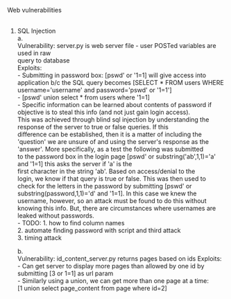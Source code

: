 Web vulnerabilities <br />
<br /> 
1. SQL Injection <br />
    a.<br/> 
    Vulnerability: server.py is web server file - user POSTed variables are used in raw <br />
    query to database <br />
    Exploits: <br />
        - Submitting in password box: [pswd' or '1=1] will give access into <br/>
            application  b/c the SQL query becomes [SELECT * FROM users WHERE<br/>
            username='username' and password='pswd' or '1=1'] <br />
        - [pswd' union select * from users where '1=1] <br />
        - Specific information can be learned about contents of password if <br/>
            objective is to steal this info (and not just gain login access). <br/>
            This was achieved through blind sql injection by understanding the <br/>
            response of the server to true or false queries. If this <br/>
            difference can be established, then it is a matter of including the <br/>
            'question' we are unsure of and using the server's response as the <br/>
            'answer'. More specifically, as a test the following was submitted
            <br/>
            to the password box in the login page [pswd' or
            substring('ab',1,1)='a' and '1=1] this asks the server if 'a' is the
            <br/>
            first character in the string 'ab'. Based on access/denial to the
            <br/>
            login, we know if that query is true or false. This was then used to
            <br/>
            check for the letters in the password by submitting [pswd' or
            <br/>
            substring(password,1,1)='d' and '1=1]. In this case we knew the
            <br/>
            username, however, so an attack must be found to do this without
            <br/>
            knowing this info. But, there are circumstances where usernames are
            <br/>
            leaked without passwords.
            <br/>
        - TODO: 1. how to find column names 
            <br/>
                2. automate finding password with script and third attack
            <br/>
                3. timing attack
            <br/>

    b.<br/>
    Vulnerability: id_content_server.py returns pages based on ids
    Exploits: <br/>
        - Can get server to display more pages than allowed by one id by submitting [3 or 1=1] as
            url param <br/>
        - Similarly using a union, we can get more than one page at a time: <br/>
            [1 union select page_content from page where id=2] <br/>
